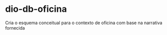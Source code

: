 # dio-db-oficina
Cria o esquema conceitual para o contexto de oficina com base na narrativa fornecida
